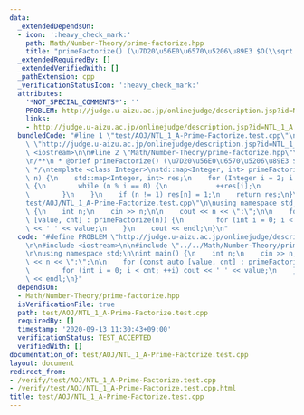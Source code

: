 ```yaml
---
data:
  _extendedDependsOn:
  - icon: ':heavy_check_mark:'
    path: Math/Number-Theory/prime-factorize.hpp
    title: "primeFactorize() (\u7D20\u56E0\u6570\u5206\u89E3 $O(\\sqrt n)$)"
  _extendedRequiredBy: []
  _extendedVerifiedWith: []
  _pathExtension: cpp
  _verificationStatusIcon: ':heavy_check_mark:'
  attributes:
    '*NOT_SPECIAL_COMMENTS*': ''
    PROBLEM: http://judge.u-aizu.ac.jp/onlinejudge/description.jsp?id=NTL_1_A
    links:
    - http://judge.u-aizu.ac.jp/onlinejudge/description.jsp?id=NTL_1_A
  bundledCode: "#line 1 \"test/AOJ/NTL_1_A-Prime-Factorize.test.cpp\"\n#define PROBLEM\
    \ \"http://judge.u-aizu.ac.jp/onlinejudge/description.jsp?id=NTL_1_A\"\n\n#include\
    \ <iostream>\n\n#line 2 \"Math/Number-Theory/prime-factorize.hpp\"\n#include <map>\n\
    \n/**\n * @brief primeFactorize() (\u7D20\u56E0\u6570\u5206\u89E3 $O(\\sqrt n)$)\n\
    \ */\ntemplate <class Integer>\nstd::map<Integer, int> primeFactorize(Integer\
    \ n) {\n    std::map<Integer, int> res;\n    for (Integer i = 2; i * i <= n; ++i)\
    \ {\n        while (n % i == 0) {\n            ++res[i];\n            n /= i;\n\
    \        }\n    }\n    if (n != 1) res[n] = 1;\n    return res;\n}\n#line 6 \"\
    test/AOJ/NTL_1_A-Prime-Factorize.test.cpp\"\n\nusing namespace std;\n\nint main()\
    \ {\n    int n;\n    cin >> n;\n\n    cout << n << \":\";\n\n    for (const auto\
    \ [value, cnt] : primeFactorize(n)) {\n        for (int i = 0; i < cnt; ++i) cout\
    \ << ' ' << value;\n    }\n    cout << endl;\n}\n"
  code: "#define PROBLEM \"http://judge.u-aizu.ac.jp/onlinejudge/description.jsp?id=NTL_1_A\"\
    \n\n#include <iostream>\n\n#include \"../../Math/Number-Theory/prime-factorize.hpp\"\
    \n\nusing namespace std;\n\nint main() {\n    int n;\n    cin >> n;\n\n    cout\
    \ << n << \":\";\n\n    for (const auto [value, cnt] : primeFactorize(n)) {\n\
    \        for (int i = 0; i < cnt; ++i) cout << ' ' << value;\n    }\n    cout\
    \ << endl;\n}"
  dependsOn:
  - Math/Number-Theory/prime-factorize.hpp
  isVerificationFile: true
  path: test/AOJ/NTL_1_A-Prime-Factorize.test.cpp
  requiredBy: []
  timestamp: '2020-09-13 11:30:43+09:00'
  verificationStatus: TEST_ACCEPTED
  verifiedWith: []
documentation_of: test/AOJ/NTL_1_A-Prime-Factorize.test.cpp
layout: document
redirect_from:
- /verify/test/AOJ/NTL_1_A-Prime-Factorize.test.cpp
- /verify/test/AOJ/NTL_1_A-Prime-Factorize.test.cpp.html
title: test/AOJ/NTL_1_A-Prime-Factorize.test.cpp
---
```


